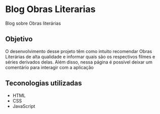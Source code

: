 # Blog Obras Literarias
Blog sobre Obras literárias

## Objetivo
O desenvolvimento desse projeto têm como intuito recomendar Obras Literárias de alta qualidade e informar quais são os respectivos filmes e séries derivados delas.
Além disso, nessa página é possível deixar um comentário para interagir com a aplicação

## Teconologias utilizadas
- HTML
- CSS
- JavaScript
